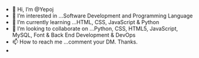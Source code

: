 - 👋 Hi, I’m @Yepoj
- 👀 I’m interested in ...Software Development and Programming Language
- 🌱 I’m currently learning ...HTML, CSS, JavaScript & Python
- 💞️ I’m looking to collaborate on ...Python, CSS, HTML5, JavaScript, MySQL, Font & Back End Development & DevOps
- 📫 How to reach me ...comment your DM. Thanks.
-

<!---
Yepoj/Yepoj is a ✨ special ✨ repository because its `README.md` (this file) appears on your GitHub profile.
You can click the Preview link to take a look at your changes.
--->

